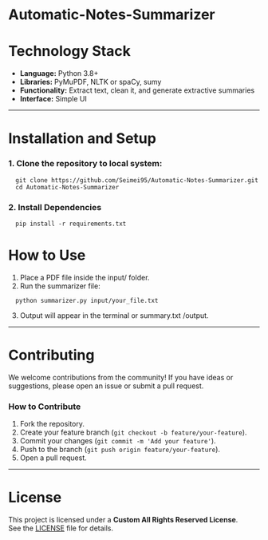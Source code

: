 # Automatic-Notes-Summarizer

# Technology Stack

- **Language:** Python 3.8+
- **Libraries:** PyMuPDF, NLTK or spaCy, sumy
- **Functionality:** Extract text, clean it, and generate extractive summaries
- **Interface:** Simple UI
---

# Installation and Setup
### 1. Clone the repository to local system:
```
  git clone https://github.com/Seimei95/Automatic-Notes-Summarizer.git
  cd Automatic-Notes-Summarizer
```

### 2. Install Dependencies
```
  pip install -r requirements.txt
```

# How to Use
1. Place a PDF file inside the input/ folder.
2. Run the summarizer file:
  ```
    python summarizer.py input/your_file.txt
  ```
3. Output will appear in the terminal or summary.txt /output.
---

# Contributing

We welcome contributions from the community! If you have ideas or suggestions, please open an issue or submit a pull request.

### How to Contribute 
1. Fork the repository.
2. Create your feature branch (`git checkout -b feature/your-feature`).
3. Commit your changes (`git commit -m 'Add your feature'`).
4. Push to the branch (`git push origin feature/your-feature`).
5. Open a pull request.
---

# License

This project is licensed under a **Custom All Rights Reserved License**.  
See the [LICENSE](./LICENSE) file for details.
